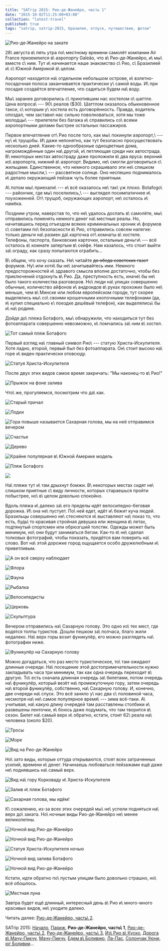 ```yaml
---
title: "SATrip 2015: Рио-де-Жанейро, часть 1"
date: "2015-10-02T11:25:00+03:00"
collection: "latest-travel"
published: true
tags: "satrip, satrip-2015, бразилия, отпуск, путешествие, фотки"
---
```


![](/images/travel/2015-09-satrip/rio-1-cover.jpg "Рио-де-Жанейро на закате")

28\ августа в\ пять утра по\ местному времени самолёт компании Air France приземлился в\ аэропорту Galeão, что
в\ Рио-де-Жанейро, и\ мы\ вместе с\ ним. Тут и\ начинается наше знакомство с\ Рио, с\ Бразилией и\ с\ Южной Америкой
в\ целом.

<!--more-->

Аэропорт находится на\ отдельном небольшом острове, и\ взлетно-посадочная полоса заканчивается практически у\ самой
воды. И\ при посадке создаётся впечатление, что садиться будем на\ воду.

Мы\ заранее договорились с\ приютившим нас хостелом о\ шаттле. Цена вопроса\ --- 90\ реалов ($30). Шаттлом оказалось
обыкновенное такси, с\ которым у\ хостела есть договорённость. Правда, водитель опоздал, чем заставил нас сильно
поволноваться, хотя мы тоже молодцы\ --- прилетели без багажа и\ справились со\ всеми аэропортными делами быстрее
остальных пассажиров.

Первое впечатление от\ Рио после того, как мы\ покинули аэропорт,\ --- ну\ и\ трущобы. И\ даже непонятно, как тут
безопасно просуществовать несколько дней. Какие-то однообразные одноцветные дома, нагромождённые один на\ другой,
и\ петляющая среди них автострада. В\ некоторых местах автостраду даже проложили в\ два яруса: верхний из\ аэропорта,
нижний в\ аэропорт. Видимо, не\ смогли договориться с\ жильцами. Единственное, что немного скрашивало эти не\ слишком
радостные мысли,\ --- рассветное солнце. Оно неспешно поднималось и\ делало окружающий пейзаж чуть более приятным.

А\ потом мы\ приехали\ --- и\ всё оказалось не\ так\ уж плохо. Botafogo\ --- райончик, где мы\ поселились,\ ---
выглядел посимпатичнее и\ поухоженней. От\ трущоб, окружающих аэропорт, не\ осталось и\ намёка.

Поздним утром, наверстав то, что не\ удалось доспать в\ самолёте, мы\ отправились поменять немного денег на\ местные
реалы. Но, начитавшись перед отъездом всяких криминальных хроник и\ форумов с\ советами по\ безопасности в\ Рио,
отправились совсем налегке: только деньги на\ размен да\ карточка от\ комнаты в\ хостеле. Телефоны, паспорта, банковские
карточки, остальные деньги\ --- всё осталось в\ комнате запертым в\ сейфе. Нам казалось, что стоит выйти за\ ограду, как
сразу попытаются ограбить...

В\ общем, что хочу сказать. Не\ читайте ~~до обеда советских газет~~ форумов. Ну\ или хотя\ бы не\ зачитывайтесь ими.
Немного предосторожностей и\ здравого смысла вполне достаточно, чтобы без приключений отдохнуть в\ Рио. Да, преступность
есть, иначе\ бы не\ было такого количества разговоров. Но\ люди на\ улицах совершенно обычные, количество айфонов
и\ андроидов в\ руках прохожих было не\ меньше, чем в\ Минске или любом европейском городе, тут скорее выделялись
мы\ со\ своими крошечными кнопочными телефонами (да, я\ купил специально к\ поездке дешёвый телефон), как выделялись\ бы
и\ на\ родине.

Дойдя до\ пляжа Ботафого, мы\ обнаружили, что находиться тут без фотоаппарата совершенно невозможно, и\ помчались
за\ ним в\ хостел.

![Тот самый пляж Ботафого](/images/travel/2015-09-satrip/rio-1-botafogo-beach-1.jpg "Пляж Ботафого")

Первый взгляд на\ главный символ Рио\ --- статую Христа-Искупителя. Хотя ладно, второй, первый был без фотоаппарата.
Он\ стоит высоко на\ горе и\ виден практически отовсюду.

![](/images/travel/2015-09-satrip/rio-1-redeemer-1.jpg "Статуя Христа-Искупителя")

После двух этих видов самое время закричать: "Мы наконец-то в\ Рио!"

![](/images/travel/2015-09-satrip/rio-1-joy.jpg "Прыжок на фоне залива")

Что\ же, прогуляемся, посмотрим что да\ как.

![Старый причал](/images/travel/2015-09-satrip/rio-1-old-moorings.jpg "Старый причал")

![Лодки](/images/travel/2015-09-satrip/rio-1-boats.jpg "Лодки")

![Гора повыше называется Сахарная голова, мы на неё отправимся вечером](/images/travel/2015-09-satrip/rio-1-sugarloaf.jpg "Залив Ботафого и Сахарная голова")

![Счастье](/images/travel/2015-09-satrip/rio-1-hapiness.jpg "Счастье")

![Дерево](/images/travel/2015-09-satrip/rio-1-tree.jpg "Дерево")

![Крайне популярная в\ Южной Америке модель](/images/travel/2015-09-satrip/rio-1-car.jpg "Оранжевый автомобиль")

![](/images/travel/2015-09-satrip/rio-1-botafogo-beach-2.jpg "Пляж Ботафого")

![](/images/travel/2015-09-satrip/rio-1-pano.jpg)

На\ пляже тут и\ там дрыхнут бомжи. В\ некоторых местах сидят не\ слишком приятные с\ виду личности, которых стараешься
пройти побыстрее, но\ в\ целом довольно спокойно.

Вдоль пляжа и\ далеко за\ его пределы идёт велосипедно-беговая дорожка. И\ она не\ пустует. По\ ней едет, идёт и\ бежит
куча людей. Бразильцы совершенно не\ стесняются и\ выставляют на\ показ то, что есть, будь\ то красивая стройная девушка
или женщина в\ летах, подтянутый спортсмен или обрюзгший толстяк. Одежды может быть минимум, но\ они будут заниматься
бегом. Как-то я\ не\ сделал толковых фотографий, чтобы показать, придётся вам поверить на\ слово. Вот на\ этой дорожке
город ощущается особо дружелюбным и\ приветливым.

![А он всё сверху наблюдает](/images/travel/2015-09-satrip/rio-1-redeemer-2.jpg "А он всё сверху наблюдает")

![Флора](/images/travel/2015-09-satrip/rio-1-flora.jpg "Флора")

![Фауна](/images/travel/2015-09-satrip/rio-1-fauna.jpg "Фауна")

![Рыбалка](/images/travel/2015-09-satrip/rio-1-fishing.jpg "Рыбалка")

![Велосипедисты](/images/travel/2015-09-satrip/rio-1-bikers.jpg "Велосипедисты")

![Церковь](/images/travel/2015-09-satrip/rio-1-church.jpg "Церковь")

![Скульптура](/images/travel/2015-09-satrip/rio-1-sculpture.jpg "Скульптура")

Вечером отправились на\ Сахарную голову. Это одно из\ тех мест, где водятся толпы туристов. Дошли пешком за\ полчаса,
благо жили недалеко. На\ верх горы возит фуникулёр, его можно разглядеть на\ фотографии ниже.

![](/images/travel/2015-09-satrip/rio-1-funicular.jpg "Фуникулёр на Сахарную голову")

Можно догадаться, что раз место туристическое, то\ там ожидают длинные очереди. На\ посещение этой
достопримечательности нужно закладывать часа три минимум, так как одна очередь переходит в\ другую. То\ есть сначала
длинная очередь за\ билетами, потом очередь на\ фуникулёр, который везёт на\ промежуточную гору, затем очередь
на\ второй фуникулёр, собственно, на\ Сахарную голову. И, конечно, две очереди на\ спуск. Это всё заняло у\ нас два
с\ половиной часа, несмотря на\ не\ самое популярное время\ --- зима всё-таки. А\ учитывая, на\ какую длину очередей там
расставлены столбики и\ развешены ленточки, я\ боюсь даже подумать, что там творится в\ сезон. Билет на\ самый верх
и\ обратно, кстати, стоит 62\ реала на\ человека (около $20).

![](/images/travel/2015-09-satrip/rio-1-going-up-1.jpg "Тросы")

![](/images/travel/2015-09-satrip/rio-1-going-up-2.jpg "Море")

![](/images/travel/2015-09-satrip/rio-1-going-up-3.jpg "Вид на Рио-де-Жанейро")

Но\ зато виды, которые оттуда открываются, стоят всех затраченных усилий, времени и\ денег. Начинаешь любоваться
пейзажами ещё даже не\ поднявшись на\ самый верх.

![Вид на\ гору Корковаду и\ Христа-Искупителя](/images/travel/2015-09-satrip/rio-1-middle-corcovado.jpg "Вид на гору Корковаду и Христа-Искупителя")

![Залив и\ пляж Ботафого](/images/travel/2015-09-satrip/rio-1-middle-bay.jpg "Залив и пляж Ботафого")

![Сахарная голова, мы идём!](/images/travel/2015-09-satrip/rio-1-sugarloaf-close.jpg "Сахарная голова")

К\ сожалению, из-за всех этих очередей мы\ не\ успели подняться на\ верх до\ заката. Но\ ночные виды Рио-де-Жанейро
не\ менее великолепны.

![](/images/travel/2015-09-satrip/rio-1-night-1.jpg "Ночной вид Рио-де-Жанейро")

![](/images/travel/2015-09-satrip/rio-1-night-2.jpg "Ночной вид Рио-де-Жанейро")

![](/images/travel/2015-09-satrip/rio-1-night-3.jpg "Статуя Христа-Искупителя ночью")

![](/images/travel/2015-09-satrip/rio-1-night-4.jpg "Ночной вид залива Ботафого")

![](/images/travel/2015-09-satrip/rio-1-night-5.jpg "Ночной вид Рио-де-Жанейро")

Кстати, идти обратно по\ пустым улицам было довольно страшно, но\ всё обошлось.

![Местная луна](/images/travel/2015-09-satrip/rio-1-moon.jpg "Местная луна")

Завтра будет ещё длинный, интересный день в\ Рио и\ много-много красивых видов, не\ уходите далеко.

Читать далее: [Рио-де-Жанейро, часть\ 2](/post/satrip-2015-rio-2/).

SATrip 2015:
[Начало](/post/satrip-2015-paris/),
[Париж](/post/satrip-2015-paris/),
**Рио-де-Жанейро, часть\ 1**,
[Рио-де-Жанейро, часть\ 2](/post/satrip-2015-rio-2/),
[Рио-де-Жанейро, часть\ 3](/post/satrip-2015-rio-3/),
[Из\ Рио в\ Куско](/post/satrip-2015-rio-to-cusco/),
[Дорога в\ Мачу-Пикчу](/post/satrip-2015-road-to-machu-picchu/),
[Мачу-Пикчу](/post/satrip-2015-machu-picchu/),
[Едем в\ Боливию](/post/satrip-2015-to-bolivia/),
[Ла-Пас](/post/satrip-2015-la-paz/),
[Солончак Уюни](/post/satrip-2015-uyuni-salt-flats/),
[юг Боливии](/post/satrip-2015-south-of-bolivia/)...
